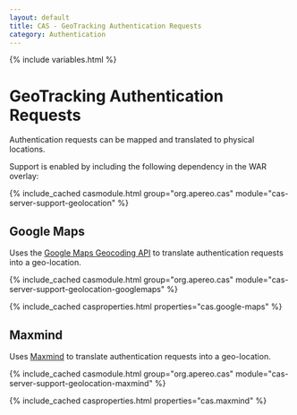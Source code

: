 ```yaml
---
layout: default
title: CAS - GeoTracking Authentication Requests
category: Authentication
---
```

{% include variables.html %}


# GeoTracking Authentication Requests

Authentication requests can be mapped and translated to physical locations.

Support is enabled by including the following dependency in the WAR overlay:

{% include_cached casmodule.html group="org.apereo.cas" module="cas-server-support-geolocation" %}

## Google Maps

Uses the [Google Maps Geocoding API](https://developers.google.com/maps/documentation/geocoding/start) to translate
authentication requests into a geo-location.

{% include_cached casmodule.html group="org.apereo.cas" module="cas-server-support-geolocation-googlemaps" %}

{% include_cached casproperties.html properties="cas.google-maps" %}

## Maxmind

Uses [Maxmind](https://www.maxmind.com/en/home) to translate
authentication requests into a geo-location.

{% include_cached casmodule.html group="org.apereo.cas" module="cas-server-support-geolocation-maxmind" %}

{% include_cached casproperties.html properties="cas.maxmind" %}
